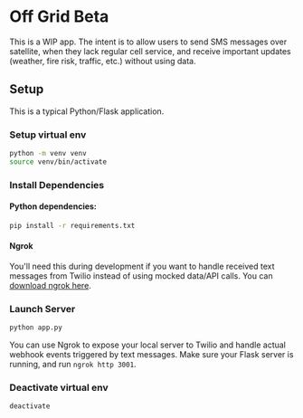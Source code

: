 # Off Grid Beta

This is a WIP app. The intent is to allow users to send SMS messages over satellite, when they lack regular cell service, and receive important updates (weather, fire risk, traffic, etc.) without using data.


## Setup

This is a typical Python/Flask application.

### Setup virtual env

```sh
python -m venv venv
source venv/bin/activate
```

### Install Dependencies

#### Python dependencies:

```sh
pip install -r requirements.txt
```

#### Ngrok

You'll need this during development if you want to handle received text messages from Twilio instead of using mocked data/API calls. You can [download ngrok here](https://ngrok.com/download).

### Launch Server

```sh
python app.py
```

You can use Ngrok to expose your local server to Twilio and handle actual webhook events triggered by text messages. Make sure your Flask server is running, and run `ngrok http 3001`.

### Deactivate virtual env

```sh
deactivate
```
